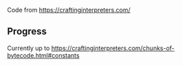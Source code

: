 Code from https://craftinginterpreters.com/


## Progress
Currently up to https://craftinginterpreters.com/chunks-of-bytecode.html#constants

